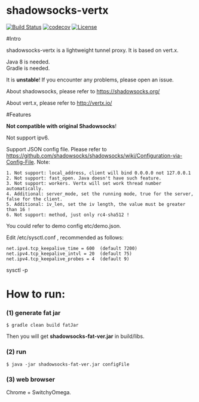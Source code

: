 shadowsocks-vertx
================

[![Build Status](https://travis-ci.org/Bestoa/shadowsocks-vertx.svg?branch=master)](https://travis-ci.org/Bestoa/shadowsocks-vertx)
[![codecov](https://codecov.io/gh/Bestoa/shadowsocks-vertx/branch/master/graph/badge.svg)](https://codecov.io/gh/Bestoa/shadowsocks-vertx)
[![License](http://img.shields.io/:license-apache-blue.svg?style=flat-square)](http://www.apache.org/licenses/LICENSE-2.0.html)

#Intro

shadowsocks-vertx is a lightweight tunnel proxy. It is based on vert.x.

Java 8 is needed.  
Gradle is needed.

It is **unstable**! If you encounter any problems, please open an issue.

About shadowsocks, please refer to https://shadowsocks.org/

About vert.x, please refer to http://vertx.io/

#Features

**Not compatible with original Shadowsocks**!

Not support ipv6.

Support JSON config file. Please refer to https://github.com/shadowsocks/shadowsocks/wiki/Configuration-via-Config-File.
Note:

    1. Not support: local_address, client will bind 0.0.0.0 not 127.0.0.1
    2. Not support: fast_open. Java doesn't have such feature.
    3. Not support: workers. Vertx will set work thread number automatically.
    4. Additional: server_mode, set the running mode, true for the server, false for the client.
    5. Additional: iv_len, set the iv length, the value must be greater than 16 ! 
    6. Not support: method, just only rc4-sha512 ! 

You could refer to demo config etc/demo.json.  


Edit /etc/sysctl.conf , recommended as follows:

    net.ipv4.tcp_keepalive_time = 600  (default 7200)  
    net.ipv4.tcp_keepalive_intvl = 20  (default 75)  
    net.ipv4.tcp_keepalive_probes = 4  (default 9)

sysctl -p

How to run:
===========

### (1) generate fat jar
```
$ gradle clean build fatJar
```


Then you will get **shadowsocks-fat-ver.jar** in build/libs.

### (2) run
```
$ java -jar shadowsocks-fat-ver.jar configFile
```

### (3) web browser
Chrome + SwitchyOmega. 